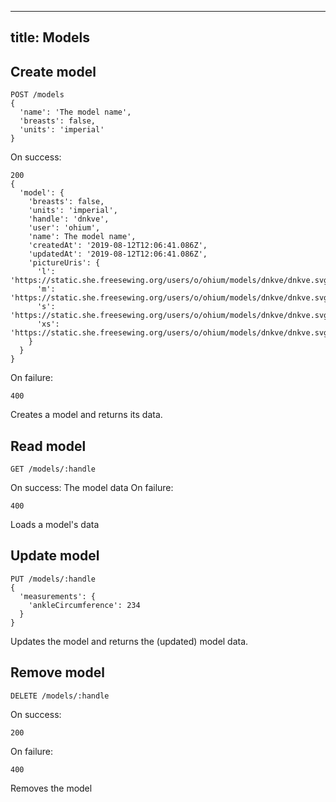 ***

## title: Models

## Create model

    POST /models
    {
      'name': 'The model name',
      'breasts': false,
      'units': 'imperial'
    }

On success:

    200
    {
      'model': {   
        'breasts': false,
        'units': 'imperial',
        'handle': 'dnkve',
        'user': 'ohium',
        'name': The model name',
        'createdAt': '2019-08-12T12:06:41.086Z',
        'updatedAt': '2019-08-12T12:06:41.086Z',
        'pictureUris': {
          'l': 'https://static.she.freesewing.org/users/o/ohium/models/dnkve/dnkve.svg',
          'm': 'https://static.she.freesewing.org/users/o/ohium/models/dnkve/dnkve.svg',
          's': 'https://static.she.freesewing.org/users/o/ohium/models/dnkve/dnkve.svg',
          'xs': 'https://static.she.freesewing.org/users/o/ohium/models/dnkve/dnkve.svg'
        }
      }
    }

On failure:

    400

Creates a model and returns its data.

## Read model

    GET /models/:handle

On success: The model data
On failure:

    400

Loads a model's data

## Update model

    PUT /models/:handle
    {
      'measurements': {
        'ankleCircumference': 234
      }
    }

Updates the model and returns the (updated) model data.

## Remove model

    DELETE /models/:handle

On success:

    200

On failure:

    400

Removes the model
